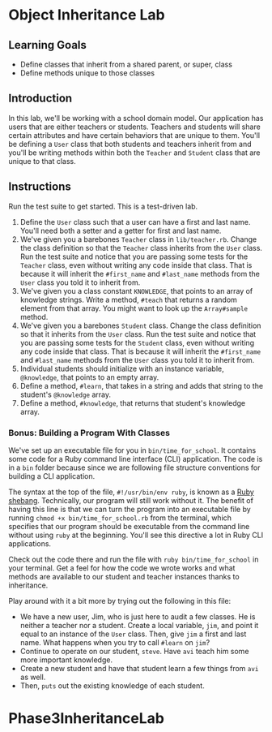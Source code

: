# Object Inheritance Lab

## Learning Goals

- Define classes that inherit from a shared parent, or super, class
- Define methods unique to those classes

## Introduction

In this lab, we'll be working with a school domain model. Our application has
users that are either teachers or students. Teachers and students will share
certain attributes and have certain behaviors that are unique to them. You'll be
defining a `User` class that both students and teachers inherit from and you'll
be writing methods within both the `Teacher` and `Student` class that are unique
to that class.

## Instructions

Run the test suite to get started. This is a test-driven lab.

1. Define the `User` class such that a user can have a first and last name.
   You'll need both a setter and a getter for first and last name.
2. We've given you a barebones `Teacher` class in `lib/teacher.rb`. Change the
   class definition so that the `Teacher` class inherits from the `User` class.
   Run the test suite and notice that you are passing some tests for the
   `Teacher` class, even without writing any code inside that class. That is
   because it will inherit the `#first_name` and `#last_name` methods from the
   `User` class you told it to inherit from.
3. We've given you a class constant `KNOWLEDGE`, that points to an array of
   knowledge strings. Write a method, `#teach` that returns a random element
   from that array. You might want to look up the `Array#sample` method.
4. We've given you a barebones `Student` class. Change the class definition so
   that it inherits from the `User` class. Run the test suite and notice that
   you are passing some tests for the `Student` class, even without writing any
   code inside that class. That is because it will inherit the `#first_name` and
   `#last_name` methods from the `User` class you told it to inherit from.
5. Individual students should initialize with an instance variable,
   `@knowledge`, that points to an empty array.
6. Define a method, `#learn`, that takes in a string and adds that string to the
   student's `@knowledge` array.
7. Define a method, `#knowledge`, that returns that student's knowledge array.

### Bonus: Building a Program With Classes

We've set up an executable file for you in `bin/time_for_school`. It contains
some code for a Ruby command line interface (CLI) application. The code is in a
`bin` folder because since we are following file structure conventions for
building a CLI application.

The syntax at the top of the file, `#!/usr/bin/env ruby`, is known as a
[Ruby shebang][ruby shebang]. Technically, our program will still work without
it. The benefit of having this line is that we can turn the program into an
executable file by running `chmod +x bin/time_for_school.rb` from the terminal,
which specifies that our program should be executable from the command line
without using `ruby` at the beginning. You'll see this directive a lot in Ruby
CLI applications.

Check out the code there and run the file with `ruby bin/time_for_school` in
your terminal. Get a feel for how the code we wrote works and what methods are
available to our student and teacher instances thanks to inheritance.

Play around with it a bit more by trying out the following in this file:

- We have a new user, Jim, who is just here to audit a few classes. He is
  neither a teacher nor a student. Create a local variable, `jim`, and point it
  equal to an instance of the `User` class. Then, give `jim` a first and last
  name. What happens when you try to call `#learn` on `jim`?
- Continue to operate on our student, `steve`. Have `avi` teach him some more
  important knowledge.
- Create a new student and have that student learn a few things from `avi` as
  well.
- Then, `puts` out the existing knowledge of each student.

[ruby shebang]: https://www.learnhowtoprogram.com/ruby-and-rails/basic-ruby/basic-ruby-scripting
# Phase3InheritanceLab
